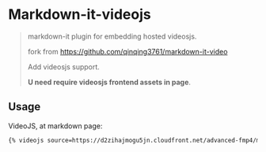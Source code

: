 # Markdown-it-videojs

> markdown-it plugin for embedding hosted videosjs.
>
> fork from https://github.com/qinqing3761/markdown-it-video
>
> Add videosjs support.
>
> **U need require videosjs frontend assets in page**.
>
> 

## Usage

VideoJS, at markdown page:

```markdown
{% videojs source=https://d2zihajmogu5jn.cloudfront.net/advanced-fmp4/master.m3u8 %}
```

